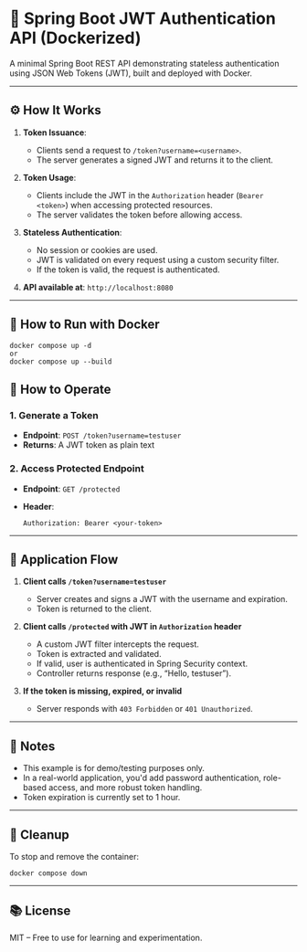 # 🔐 Spring Boot JWT Authentication API (Dockerized)

A minimal Spring Boot REST API demonstrating stateless authentication using JSON Web Tokens (JWT), built and deployed with Docker.

---

## ⚙️ How It Works

1. **Token Issuance**:
   - Clients send a request to `/token?username=<username>`.
   - The server generates a signed JWT and returns it to the client.

2. **Token Usage**:
   - Clients include the JWT in the `Authorization` header (`Bearer <token>`) when accessing protected resources.
   - The server validates the token before allowing access.

3. **Stateless Authentication**:
   - No session or cookies are used.
   - JWT is validated on every request using a custom security filter.
   - If the token is valid, the request is authenticated.


4. **API available at**:
   `http://localhost:8080`

---
## 🚀 How to Run with Docker
   ```
  docker compose up -d 
  or 
  docker compose up --build
```

## 🎯 How to Operate

### 1. Generate a Token

* **Endpoint**: `POST /token?username=testuser`
* **Returns**: A JWT token as plain text

### 2. Access Protected Endpoint

* **Endpoint**: `GET /protected`
* **Header**:

  ```
  Authorization: Bearer <your-token>
  ```

---

## 🔄 Application Flow

1. **Client calls `/token?username=testuser`**

   * Server creates and signs a JWT with the username and expiration.
   * Token is returned to the client.

2. **Client calls `/protected` with JWT in `Authorization` header**

   * A custom JWT filter intercepts the request.
   * Token is extracted and validated.
   * If valid, user is authenticated in Spring Security context.
   * Controller returns response (e.g., “Hello, testuser”).

3. **If the token is missing, expired, or invalid**

   * Server responds with `403 Forbidden` or `401 Unauthorized`.

---

## 📌 Notes

* This example is for demo/testing purposes only.
* In a real-world application, you'd add password authentication, role-based access, and more robust token handling.
* Token expiration is currently set to 1 hour.

---

## 🧹 Cleanup

To stop and remove the container:

```
docker compose down
```

---

## 📚 License

MIT – Free to use for learning and experimentation.

```
